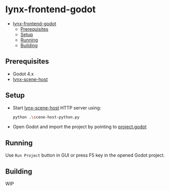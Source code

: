 # lynx-frontend-godot
- [lynx-frontend-godot](#lynx-frontend-godot)
  - [Prerequisites](#Prerequisites)
  - [Setup](#Setup)
  - [Running](#Running)
  - [Building](#Building)
## Prerequisites
* Godot 4.x
* [lynx-scene-host](https://github.com/group-project-gut/lynx-scene-host-python)
## Setup
* Start [lynx-scene-host](https://github.com/group-project-gut/lynx-scene-host-python) HTTP server using:
	```bash
	python .\scene-host-python.py
	```

* Open Godot and import the project by pointing to [project.godot](https://github.com/group-project-gut/lynx-frontend-godot/blob/main/project.godot)
## Running
Use `Run Project` button in GUI or press F5 key in the opened Godot project.
## Building
WIP
